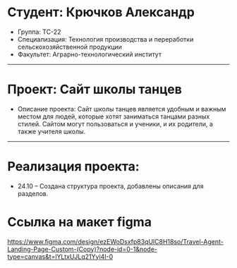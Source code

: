 # Студент: Крючков Александр
- Группа: ТС-22
- Специализация: Технология производства и переработки сельскохозяйственной продукции
- Факультет: Аграрно-технологический институт
---
# Проект: Сайт школы танцев
- Описание проекта: Сайт школы танцев является удобным и важным местом для людей, которые хотят заниматься танцами разных стилей. Сайтом могут пользоваться и ученики, и их родители, а также учителя школы.
---
# Реализация проекта:
- 24.10 – Создана структура проекта, добавлены описания для разделов.
# Ссылка на макет figma
https://www.figma.com/design/ezEWoDsxfp83qUlC8H18so/Travel-Agent-Landing-Page-Custom-(Copy)?node-id=0-1&node-type=canvas&t=lYLtxUJLq21Yyi4I-0

